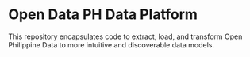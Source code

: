 # Open Data PH Data Platform 
This repository encapsulates code to extract, load, and transform Open Philippine Data to more intuitive and discoverable data models.
